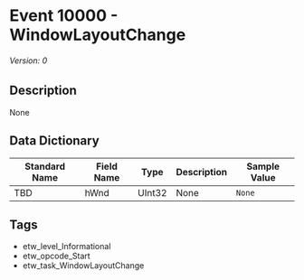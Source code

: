 # Event 10000 - WindowLayoutChange
###### Version: 0

## Description
None

## Data Dictionary
|Standard Name|Field Name|Type|Description|Sample Value|
|---|---|---|---|---|
|TBD|hWnd|UInt32|None|`None`|

## Tags
* etw_level_Informational
* etw_opcode_Start
* etw_task_WindowLayoutChange